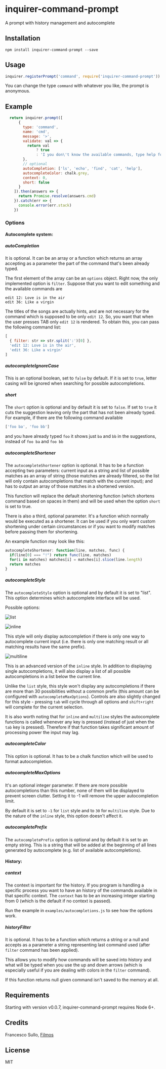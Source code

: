 # inquirer-command-prompt
A prompt with history management and autocomplete

## Installation

```
npm install inquirer-command-prompt --save
```

## Usage

```javascript
inquirer.registerPrompt('command', require('inquirer-command-prompt'))
```
You can change the type `command` with whatever you like, the prompt is anonymous.

## Example


```javascript
  return inquirer.prompt([
      {
        type: 'command',
        name: 'cmd',
        message: '>',
        validate: val => {
          return val
              ? true
              : 'I you don\'t know the available commands, type help for help'
        },
        // optional
        autoCompletion: ['ls', 'echo', 'find', 'cat', 'help'],
        autocompleteColor: chalk.grey,
        context: 0,
        short: false
      }
    ]).then(answers => {
      return Promise.resolve(answers.cmd)
    }).catch(err => {
      console.error(err.stack)
    })
```


### Options

#### Autocomplete system:

##### autoCompletion

It is optional. It can be an array or a function which returns an array accepting as a parameter the part of the command that's been already typed.

The first element of the array can be an `options` object. Right now, the only implemented option is `filter`. Suppose that you want to edit something and the available commands are
```
edit 12: Love is in the air
edit 36: Like a virgin
```
The titles of the songs are actually hints, and are not necessary for the command which is supposed to be only `edit 12`. So, you want that when the user presses TAB only `edit 12` is rendered. To obtain this, you can pass the following command list:
```javascript
[
  { filter: str => str.split(':')[0] },
  'edit 12: Love is in the air',
  'edit 36: Like a virgin'
]
```

##### autocompleteIgnoreCase

This is an optional boolean, set to `false` by default. If it is set to `true`, letter casing will be ignored when searching for possible autocompletions.

##### short

The `short` option is optional and by default it is set to `false`. If set to `true` it cuts the suggestion leaving only the part that has not been already typed. For example, if there are the following command available

```javascript
['foo ba', 'foo bb']
```

and you have already typed `foo` it shows just `ba` and `bb` in the suggestions, instead of `foo ba` and `foo bb`

##### autocompleteShortener

The `autocompleteShortener` option is optional. It has to be a function accepting two parameters: current input as a string and list of possible matches as an array of string (those matches are already filtered, so the list will only contain autocompletions that match with the current input); and has to output an array of those matches in a shortened version.

This function will replace the default shortening function (which shortens command based on spaces in them) and will be used when the option `short` is set to true.

There is also a third, optional parameter. It's a function which normally would be executed as a shortener. It can be used if you only want custom shortening under certain circumstances or if you want to modify matches before passing them for shortening.

An example function may look like this:
```javascript
autocompleteShortener: function(line, matches, func) {
  if(line[0] === "!") return func(line, matches)
  for(i in matches) matches[i] = matches[i].slice(line.length)
  return matches
}
```

##### autocompleteStyle

The `autocompleteStyle` option is optional and by default it is set to "list". This option determines which autocomplete interface will be used.

Possible options:

![list](https://i.imgur.com/Cp5go6g.png)

![inline](https://i.imgur.com/n8UdcVt.png)

This style will only display autocompletion if there is only one way to autocomplete current input (i.e. there is only one matching result or all matching results have the same prefix).

![multiline](https://i.imgur.com/5ntFsq1.png)

This is an advanced version of the `inline` style. In addition to displaying single autocompletions, it will also display a list of all possible autocompletions in a list below the current line.

Unlike the `list` style, this style won't display any autocompletions if there are more than 30 possibilities without a common prefix (this amount can be configured with `autocompleteMaxOptions`).
Controls are also slightly changed for this style - pressing `tab` will cycle through all options and `shift+right` will complete for the current selection.



It is also worth noting that for `inline` and `multiline` styles the autocomplete functions is called whenever any key is pressed (instead of just when the `tab` key is pressed). Therefore if that function takes significant amount of processing power the input may lag.

##### autocompleteColor

This option is optional. It has to be a chalk function which will be used to format autocompletion.

##### autocompleteMaxOptions

It's an optional integer parameter. If there are more possible autocompletions than this number, none of them will be displayed to prevent screen clutter. Setting it to -1 will remove the upper autocompletion limit.

By default it is set to `-1` for `list` style and to `30` for `multiline` style.
Due to the nature of the `inline` style, this option doesn't affect it.

##### autocompletePrefix

The `autocompletePrefix` option is optional and by default it is set to an empty string. This is a string that will be added at the beginning of all lines generated by autocomplete (e.g. list of available autocompletions).

#### History:

##### context

The context is important for the history. If you program is handling a specific process you want to have an history of the commands available in that specific context. The `context` has to be an increasing integer starting from 0 (which is the default if no context is passed).

Run the example in `examples/autocompletions.js` to see how the options work.

##### historyFilter

It is optional. It has to be a function which returns a string or a null and accepts as a parameter a string representing last command used (after `filter` command has been applied).

This allows you to modify how commands will be saved into history and what will be typed when you use the up and down arrows (which is especially useful if you are dealing with colors in the `filter` command).

If this function returns null given command isn't saved to the memory at all.

## Requirements

Starting with version v0.0.7, inquirer-command-prompt requires Node 6+.

## Credits
Francesco Sullo, [Filmos](http://filmos.net/)

## License
MIT
